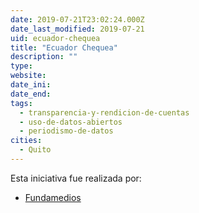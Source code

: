 ```yaml
---
date: 2019-07-21T23:02:24.000Z
date_last_modified: 2019-07-21
uid: ecuador-chequea
title: "Ecuador Chequea"
description: ""
type: 
website: 
date_ini: 
date_end: 
tags:
  - transparencia-y-rendicion-de-cuentas
  - uso-de-datos-abiertos
  - periodismo-de-datos
cities: 
  - Quito
---
```


Esta iniciativa fue realizada por:

- [Fundamedios](/i/fundamedios.html)
